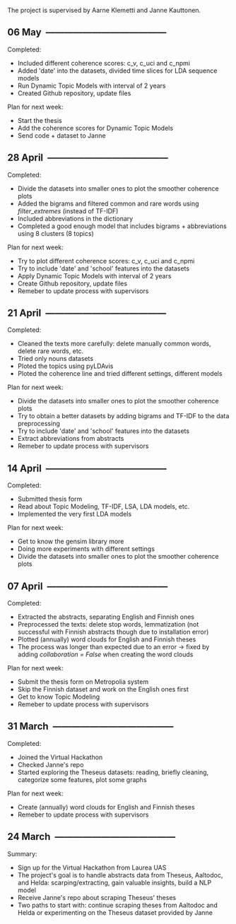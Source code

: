 The project is supervised by Aarne Klemetti and Janne Kauttonen.
<br/>

## 06 May &nbsp;—————————————
Completed:
- Included different coherence scores: c_v, c_uci and c_npmi
- Added 'date' into the datasets, divided time slices for LDA sequence models
- Run Dynamic Topic Models with interval of 2 years
- Created Github repository, update files

Plan for next week:
- Start the thesis
- Add the coherence scores for Dynamic Topic Models
- Send code + dataset to Janne

## 28 April &nbsp;—————————————
Completed:
- Divide the datasets into smaller ones to plot the smoother coherence plots
- Added the bigrams and filtered common and rare words using *filter_extremes* (instead of TF-IDF)
- Included abbreviations in the dictionary
- Completed a good enough model that includes bigrams + abbreviations using 8 clusters (8 topics)

Plan for next week:
- Try to plot different coherence scores: c_v, c_uci and c_npmi
- Try to include 'date' and 'school' features into the datasets
- Apply Dynamic Topic Models with interval of 2 years
- Create Github repository, update files
- Remeber to update process with supervisors

## 21 April &nbsp;—————————————
Completed:
- Cleaned the texts more carefully: delete manually common words, delete rare words, etc.
- Tried only nouns datasets
- Ploted the topics using pyLDAvis
- Ploted the coherence line and tried different settings, different models

Plan for next week:
- Divide the datasets into smaller ones to plot the smoother coherence plots
- Try to obtain a better datasets by adding bigrams and TF-IDF to the data preprocessing
- Try to include 'date' and 'school' features into the datasets
- Extract abbreviations from abstracts
- Remeber to update process with supervisors

## 14 April &nbsp;—————————————
Completed:
- Submitted thesis form
- Read about Topic Modeling, TF-IDF, LSA, LDA models, etc.
- Implemented the very first LDA models

Plan for next week:
- Get to know the gensim library more
- Doing more experiments with different settings
- Divide the datasets into smaller ones to plot the smoother coherence plots

## 07 April &nbsp;—————————————
Completed:
- Extracted the abstracts, separating English and Finnish ones
- Preprocessed the texts: delete stop words, lemmatization (not successful with Finnish abstracts though due to installation error)
- Plotted (annually) word clouds for English and Finnish theses
- The process was longer than expected due to an error -> fixed by adding *collaboration = False* when creating the word clouds

Plan for next week:
- Submit the thesis form on Metropolia system
- Skip the Finnish dataset and work on the English ones first
- Get to know Topic Modeling
- Remeber to update process with supervisors

## 31 March &nbsp;—————————————
Completed:
- Joined the Virtual Hackathon
- Checked Janne's repo
- Started exploring the Theseus datasets: reading, briefly cleaning, categorize some features, plot some graphs

Plan for next week:
- Create (annually) word clouds for English and Finnish theses
- Remeber to update process with supervisors

## 24 March &nbsp;—————————————
Summary:
- Sign up for the Virtual Hackathon from Laurea UAS
- The project's goal is to handle abstracts data from Theseus, Aaltodoc, and Helda: scarping/extracting, gain valuable insights, build a NLP model
- Receive Janne's repo about scraping Theseus' theses
- Two paths to start with: continue scraping theses from Aaltodoc and Helda or experimenting on the Theseus dataset provided by Janne
